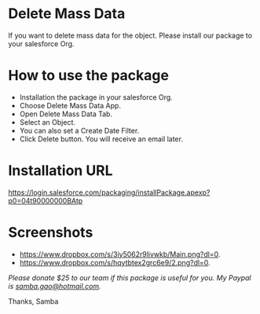 # Delete Mass Data
 If you want to delete mass data for the object. Please install our package to your salesforce Org.
 
# How to use the package
- Installation the package in your salesforce Org. 
- Choose Delete Mass Data App. 
- Open Delete Mass Data Tab. 
- Select an Object. 
- You can also set a Create Date Filter. 
- Click Delete button. You will receive an email later.

# Installation URL
 https://login.salesforce.com/packaging/installPackage.apexp?p0=04t90000000BAtp

# Screenshots
- https://www.dropbox.com/s/3iy5062r9livwkb/Main.png?dl=0.
- https://www.dropbox.com/s/hqytbtex2grc6e9/2.png?dl=0.

*Please donate $25 to our team if this package is useful for you. My Paypal is samba.gao@hotmail.com.*

Thanks,
 Samba
